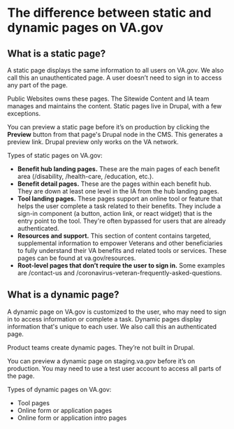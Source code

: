 # The difference between static and dynamic pages on VA.gov

## What is a static page?

A static page displays the same information to all users on VA.gov. We also call this an unauthenticated page. A user doesn’t need to sign in to access any part of the page.

Public Websites owns these pages. The Sitewide Content and IA team manages and maintains the content. Static pages live in Drupal, with a few exceptions. 

You can preview a static page before it’s on production by clicking the **Preview** button from that page's Drupal node in the CMS. This generates a preview link. Drupal preview only works on the VA network. 

Types of static pages on VA.gov:
- **Benefit hub landing pages.** These are the main pages of each benefit area (/disability, /health-care, /education, etc.).
- **Benefit detail pages.** These are the pages within each benefit hub. They are down at least one level in the IA from the hub landing pages. 
- **Tool landing pages.** These pages support an online tool or feature that helps the user complete a task related to their benefits. They include a sign-in component (a button, action link, or react widget) that is the entry point to the tool. They're often bypassed for users that are already authenticated.
- **Resources and support.** This section of content contains targeted, supplemental information to empower Veterans and other beneficiaries to fully understand their VA benefits and related tools or services. These pages can be found at va.gov/resources.
- **Root-level pages that don’t require the user to sign in.** Some examples are /contact-us and /coronavirus-veteran-frequently-asked-questions.

## What is a dynamic page?

A dynamic page on VA.gov is customized to the user, who may need to sign in to access information or complete a task. Dynamic pages display information that's unique to each user. We also call this an authenticated page. 

Product teams create dynamic pages. They’re not built in Drupal.  

You can preview a dynamic page on staging.va.gov before it’s on production. You may need to use a test user account to access all parts of the page. 

Types of dynamic pages on VA.gov:
- Tool pages
- Online form or application pages
- Online form or application intro pages
